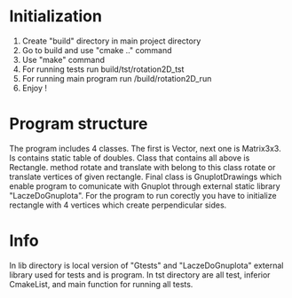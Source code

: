 # Initialization
1. Create "build" directory in main project directory
3. Go to build and use "cmake .." command
4. Use "make" command
5. For running tests run build/tst/rotation2D_tst
7. For running main program run /build/rotation2D_run 
8. Enjoy !

# Program structure
The program includes 4 classes. The first is Vector, next one is Matrix3x3.
Is contains static table of doubles. Class that contains all above is Rectangle. 
method rotate and translate with belong to this class rotate or translate vertices of given rectangle. 
Final class is GnuplotDrawings which enable program to comunicate with Gnuplot through external static
library "LaczeDoGnuplota". For the program to run corectly you have to initialize rectangle with 4 vertices which create perpendicular sides.

# Info
In lib directory is local version of "Gtests" and "LaczeDoGnuplota" external library used for tests and is program.
In tst directory are all test, inferior CmakeList, and main function for running all tests.
